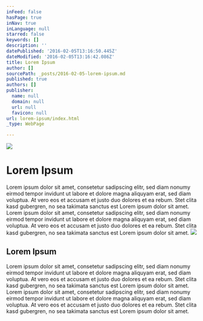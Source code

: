 ```yaml
---
inFeed: false
hasPage: true
inNav: true
inLanguage: null
starred: false
keywords: []
description: ''
datePublished: '2016-02-05T13:16:50.445Z'
dateModified: '2016-02-05T13:16:42.086Z'
title: Lorem Ipsum
author: []
sourcePath: _posts/2016-02-05-lorem-ipsum.md
published: true
authors: []
publisher:
  name: null
  domain: null
  url: null
  favicon: null
url: lorem-ipsum/index.html
_type: WebPage

---
```

![](https://the-grid-user-content.s3-us-west-2.amazonaws.com/77726b9c-3bbf-491c-8f46-68a64d0d4aaa.jpg)

# Lorem Ipsum

Lorem ipsum dolor sit amet, consetetur sadipscing elitr, sed diam nonumy eirmod tempor invidunt ut labore et dolore magna aliquyam erat, sed diam voluptua. At vero eos et accusam et justo duo dolores et ea rebum. Stet clita kasd gubergren, no sea takimata sanctus est Lorem ipsum dolor sit amet. Lorem ipsum dolor sit amet, consetetur sadipscing elitr, sed diam nonumy eirmod tempor invidunt ut labore et dolore magna aliquyam erat, sed diam voluptua. At vero eos et accusam et justo duo dolores et ea rebum. Stet clita kasd gubergren, no sea takimata sanctus est Lorem ipsum dolor sit amet.
![](https://the-grid-user-content.s3-us-west-2.amazonaws.com/ae30df16-b696-4e16-8cd0-96a288c5ae57.jpg)

## Lorem Ipsum

Lorem ipsum dolor sit amet, consetetur sadipscing elitr, sed diam nonumy eirmod tempor invidunt ut labore et dolore magna aliquyam erat, sed diam voluptua. At vero eos et accusam et justo duo dolores et ea rebum. Stet clita kasd gubergren, no sea takimata sanctus est Lorem ipsum dolor sit amet. Lorem ipsum dolor sit amet, consetetur sadipscing elitr, sed diam nonumy eirmod tempor invidunt ut labore et dolore magna aliquyam erat, sed diam voluptua. At vero eos et accusam et justo duo dolores et ea rebum. Stet clita kasd gubergren, no sea takimata sanctus est Lorem ipsum dolor sit amet.